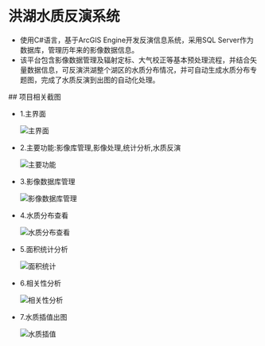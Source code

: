 # 洪湖水质反演系统
<ul>
<li>
使用C#语言，基于ArcGIS Engine开发反演信息系统，采用SQL Server作为数据库，管理历年来的影像数据信息。
</li>
<li>
该平台包含影像数据管理及辐射定标、大气校正等基本预处理流程，并结合矢量数据信息，可反演洪湖整个湖区的水质分布情况，并可自动生成水质分布专题图，完成了水质反演到出图的自动化处理。
</li>
</ul>
## 项目相关截图

* 1.主界面

	![主界面](https://raw.githubusercontent.com/zhouzhili/HongHuWaterQualitySys/master/readmeImg/main.png)
* 2.主要功能:影像库管理,影像处理,统计分析,水质反演

	![主要功能](https://raw.githubusercontent.com/zhouzhili/HongHuWaterQualitySys/master/readmeImg/功能.png)
* 3.影像数据库管理

	![影像数据库管理](https://raw.githubusercontent.com/zhouzhili/HongHuWaterQualitySys/master/readmeImg/数据管理.png)
* 4.水质分布查看

	![水质分布查看](https://raw.githubusercontent.com/zhouzhili/HongHuWaterQualitySys/master/readmeImg/水质分布.png)
* 5.面积统计分析

	![面积统计](https://raw.githubusercontent.com/zhouzhili/HongHuWaterQualitySys/master/readmeImg/面积统计.png)
* 6.相关性分析

	![相关性分析](https://raw.githubusercontent.com/zhouzhili/HongHuWaterQualitySys/master/readmeImg/相关性.png)
* 7.水质插值出图

	![水质插值](https://raw.githubusercontent.com/zhouzhili/HongHuWaterQualitySys/master/readmeImg/水质插值.png)

